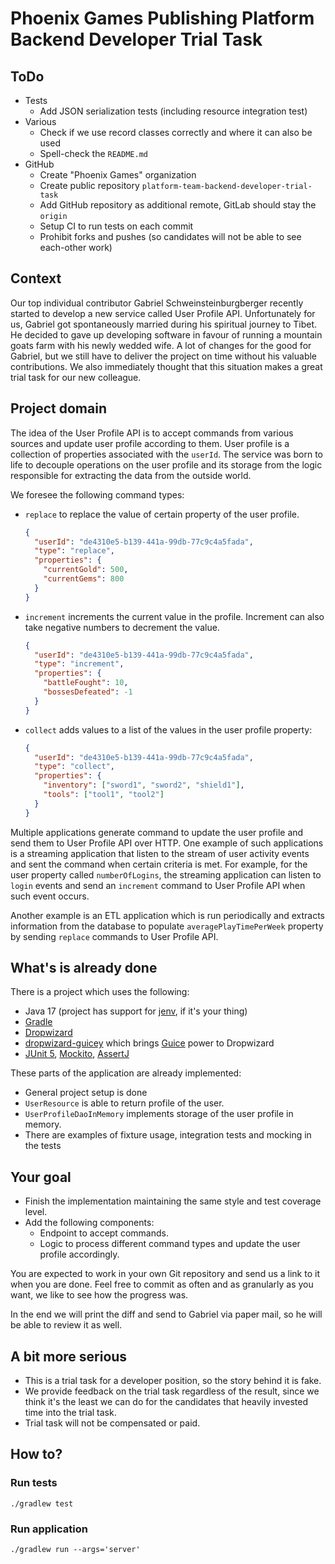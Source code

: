 # Phoenix Games Publishing Platform Backend Developer Trial Task

## ToDo

- Tests
    - Add JSON serialization tests (including resource integration test)
- Various
    - Check if we use record classes correctly and where it can also be used
    - Spell-check the `README.md`
- GitHub
    - Create "Phoenix Games" organization
    - Create public repository `platform-team-backend-developer-trial-task`
    - Add GitHub repository as additional remote, GitLab should stay the `origin`
    - Setup CI to run tests on each commit
    - Prohibit forks and pushes (so candidates will not be able to see each-other work)

## Context

Our top individual contributor Gabriel Schweinsteinburgberger recently started to develop a new service called User Profile API.
Unfortunately for us, Gabriel got spontaneously married during his spiritual journey to Tibet. He decided to gave up developing software in
favour of running a mountain goats farm with his newly wedded wife. A lot of changes for the good for Gabriel, but we still have to deliver
the project on time without his valuable contributions. We also immediately thought that this situation makes a great trial task for our new
colleague.

## Project domain

The idea of the User Profile API is to accept commands from various sources and update user profile according to them. User profile is a
collection of properties associated with the `userId`. The service was born to life to decouple operations on the user profile and its
storage from the logic responsible for extracting the data from the outside world.

We foresee the following command types:

* `replace` to replace the value of certain property of the user profile.
  ```json
  {
    "userId": "de4310e5-b139-441a-99db-77c9c4a5fada",
    "type": "replace",
    "properties": {
      "currentGold": 500,
      "currentGems": 800
    }
  }
  ```

* `increment` increments the current value in the profile. Increment can also take negative numbers to decrement the value.
  ```json
  {
    "userId": "de4310e5-b139-441a-99db-77c9c4a5fada",
    "type": "increment",
    "properties": {
      "battleFought": 10,
      "bossesDefeated": -1
    }
  }
  ```

* `collect` adds values to a list of the values in the user profile property:
  ```json
  {
    "userId": "de4310e5-b139-441a-99db-77c9c4a5fada",
    "type": "collect",
    "properties": {
      "inventory": ["sword1", "sword2", "shield1"],
      "tools": ["tool1", "tool2"]
    }
  }
  ```

Multiple applications generate command to update the user profile and send them to User Profile API over HTTP. One example of such
applications is a streaming application that listen to the stream of user activity events and sent the command when certain criteria is met.
For example, for the user property called `numberOfLogins`, the streaming application can listen to `login` events and send an `increment`
command to User Profile API when such event occurs.

Another example is an ETL application which is run periodically and extracts information from the database to
populate `averagePlayTimePerWeek` property by sending `replace` commands to User Profile API.

## What's is already done

There is a project which uses the following:

* Java 17 (project has support for [jenv](https://www.jenv.be), if it's your thing)
* [Gradle](https://gradle.org/)
* [Dropwizard](https://www.dropwizard.io/en/latest/)
* [dropwizard-guicey](https://github.com/xvik/dropwizard-guicey) which brings [Guice](https://github.com/google/guice) power to Dropwizard
* [JUnit 5](https://junit.org/junit5/), [Mockito](https://site.mockito.org/), [AssertJ](https://assertj.github.io/doc/)

These parts of the application are already implemented:

* General project setup is done
* `UserResource` is able to return profile of the user.
* `UserProfileDaoInMemory` implements storage of the user profile in memory.
* There are examples of fixture usage, integration tests and mocking in the tests

## Your goal

* Finish the implementation maintaining the same style and test coverage level.
* Add the following components:
    * Endpoint to accept commands.
    * Logic to process different command types and update the user profile accordingly.

You are expected to work in your own Git repository and send us a link to it when you are done. Feel free to commit as often and as
granularly as you want, we like to see how the progress was.

In the end we will print the diff and send to Gabriel via paper mail, so he will be able to review it as well.

## A bit more serious

* This is a trial task for a developer position, so the story behind it is fake.
* We provide feedback on the trial task regardless of the result, since we think it's the least we can do for the candidates that heavily
  invested time into the trial task.
* Trial task will not be compensated or paid.

## How to?

### Run tests

```shell
./gradlew test
```

### Run application

```shell
./gradlew run --args='server'
```
